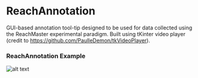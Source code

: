 # ReachAnnotation
GUI-based annotation tool-tip designed to be used for data collected using the ReachMaster experimental paradigm. Built 
using tKinter video player (credit to https://github.com/PaulleDemon/tkVideoPlayer).
### ReachAnnotation Example
![alt text](https://github.com/throneofshadow/ReachAnnotation/main/reachannotate_example?raw=true)



